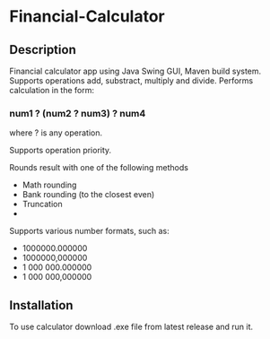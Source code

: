 # Financial-Calculator
## Description
Financial calculator app using Java Swing GUI, Maven build system. Supports operations add, substract, multiply and divide. Performs calculation in the form:

### num1 ? (num2 ? num3) ? num4


where ? is any operation. 


Supports operation priority.


Rounds result with one of the following methods

* Math rounding
* Bank rounding (to the closest even)
* Truncation
* 

Supports various number formats, such as:
* 1000000.000000
* 1000000,000000
* 1 000 000.000000
* 1 000 000,000000

## Installation
To use calculator download .exe file from latest release and run it.
